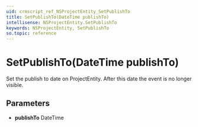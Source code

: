 ```yaml
---
uid: crmscript_ref_NSProjectEntity_SetPublishTo
title: SetPublishTo(DateTime publishTo)
intellisense: NSProjectEntity.SetPublishTo
keywords: NSProjectEntity, SetPublishTo
so.topic: reference
---
```


# SetPublishTo(DateTime publishTo)

Set the publish to date on ProjectEntity. After this date the event is no longer visible.

## Parameters

* **publishTo** DateTime


